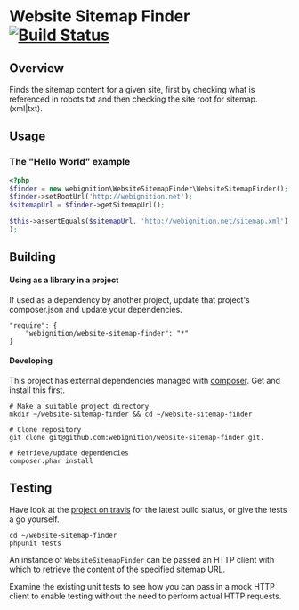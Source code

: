 Website Sitemap Finder [![Build Status](https://secure.travis-ci.org/webignition/website-sitemap-finder.png?branch=master)](http://travis-ci.org/webignition/website-sitemap-finder)
====================

Overview
---------

Finds the sitemap content for a given site, first by checking what is referenced in robots.txt and then checking
the site root for sitemap.(xml|txt).

Usage
-----

### The "Hello World" example

```php
<?php
$finder = new webignition\WebsiteSitemapFinder\WebsiteSitemapFinder();        
$finder->setRootUrl('http://webignition.net');
$sitemapUrl = $finder->getSitemapUrl();

$this->assertEquals($sitemapUrl, 'http://webignition.net/sitemap.xml');
);
```

Building
--------

#### Using as a library in a project

If used as a dependency by another project, update that project's composer.json
and update your dependencies.

    "require": {
        "webignition/website-sitemap-finder": "*"      
    }

#### Developing

This project has external dependencies managed with [composer][3]. Get and install this first.

    # Make a suitable project directory
    mkdir ~/website-sitemap-finder && cd ~/website-sitemap-finder

    # Clone repository
    git clone git@github.com:webignition/website-sitemap-finder.git.

    # Retrieve/update dependencies
    composer.phar install

Testing
-------

Have look at the [project on travis][4] for the latest build status, or give the tests
a go yourself.

    cd ~/website-sitemap-finder
    phpunit tests

An instance of `WebsiteSitemapFinder` can be passed an HTTP client with which
to retrieve the content of the specified sitemap URL.

Examine the existing unit tests to see how you can pass in a mock HTTP client to
enable testing without the need to perform actual HTTP requests.


[3]: http://getcomposer.org
[4]: http://travis-ci.org/webignition/website-sitemap-finder/builds
